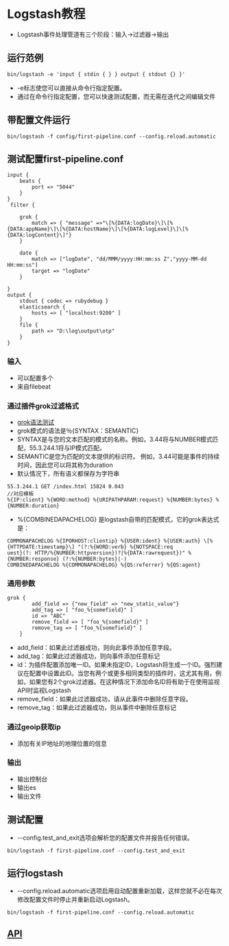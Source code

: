 # Logstash教程

* Logstash事件处理管道有三个阶段：输入→过滤器→输出

## 运行范例
```
bin/logstash -e 'input { stdin { } } output { stdout {} }'
```
* -e标志使您可以直接从命令行指定配置。
* 通过在命令行指定配置，您可以快速测试配置，而无需在迭代之间编辑文件

## 带配置文件运行
```
bin/logstash -f config/first-pipeline.conf --config.reload.automatic
```

## 测试配置first-pipeline.conf


```
input {
    beats {
        port => "5044"
    }
}
 filter {
    
    grok {
		match => { "message" =>"\[%{DATA:logDate}\]\[%{DATA:appName}\]\[%{DATA:hostName}\]\[%{DATA:logLevel}\]\[%{DATA:logContent}\]"}
    }
	
    date {
        match => ["logDate", "dd/MMM/yyyy:HH:mm:ss Z","yyyy-MM-dd HH:mm:ss"]
		target => "logDate"
    }
	
}
output {
    stdout { codec => rubydebug }
	elasticsearch {
        hosts => [ "localhost:9200" ]
    }
	file {
        path => "D:\log\output\otp"
    }
}
```

### 输入
* 可以配置多个
* 来自filebeat

### 通过插件grok过滤格式
* [grok语法测试](http://grokdebug.herokuapp.com/)
* grok模式的语法是％{SYNTAX：SEMANTIC}
* SYNTAX是与您的文本匹配的模式的名称。例如，3.44将与NUMBER模式匹配，55.3.244.1将与IP模式匹配。
* SEMANTIC是您为匹配的文本提供的标识符。 例如，3.44可能是事件的持续时间，因此您可以将其称为duration
* 默认情况下，所有语义都保存为字符串
```****
55.3.244.1 GET /index.html 15824 0.043
//对应模板
%{IP:client} %{WORD:method} %{URIPATHPARAM:request} %{NUMBER:bytes} %{NUMBER:duration}
```

* %{COMBINEDAPACHELOG} 是logstash自带的匹配模式，它的grok表达式是：
```
COMMONAPACHELOG %{IPORHOST:clientip} %{USER:ident} %{USER:auth} \[%{HTTPDATE:timestamp}\] "(?:%{WORD:verb} %{NOTSPACE:req
uest}(?: HTTP/%{NUMBER:httpversion})?|%{DATA:rawrequest})" %{NUMBER:response} (?:%{NUMBER:bytes}|-)
COMBINEDAPACHELOG %{COMMONAPACHELOG} %{QS:referrer} %{QS:agent}
```

### 通用参数
```
grok {
		add_field => {"new_field" => "new_static_value"}
		add_tag => [ "foo_%{somefield}" ]
		id => "ABC"
		remove_field => [ "foo_%{somefield}" ]
		remove_tag => [ "foo_%{somefield}" ]
    }
```
* add_field：如果此过滤器成功，则向此事件添加任意字段。
* add_tag：如果此过滤器成功，则向事件添加任意标记
* id：为插件配置添加唯一ID。如果未指定ID，Logstash将生成一个ID。强烈建议在配置中设置此ID。当您有两个或更多相同类型的插件时，这尤其有用，例如，如果您有2个grok过滤器。在这种情况下添加命名ID将有助于在使用监视API时监视Logstash
* remove_field：如果此过滤器成功，请从此事件中删除任意字段。
* remove_tag：如果此过滤器成功，则从事件中删除任意标记

### 通过geoip获取ip
* 添加有关IP地址的地理位置的信息

### 输出
* 输出控制台
* 输出es
* 输出文件



## 测试配置
* --config.test_and_exit选项会解析您的配置文件并报告任何错误。
```
bin/logstash -f first-pipeline.conf --config.test_and_exit
```

## 运行logstash
* --config.reload.automatic选项启用自动配置重新加载，这样您就不必在每次修改配置文件时停止并重新启动Logstash。
```
bin/logstash -f first-pipeline.conf --config.reload.automatic
```

## [API](https://www.elastic.co/guide/en/logstash/current/monitoring.html)
